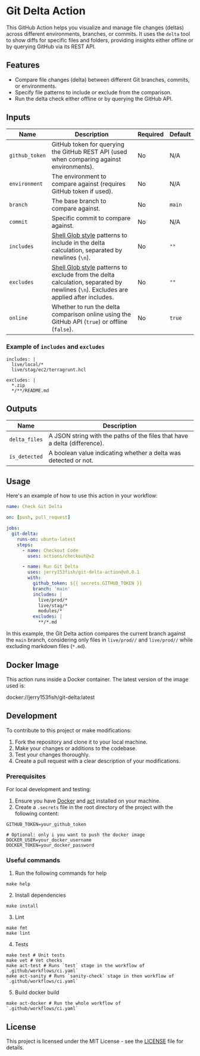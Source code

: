 # Git Delta Action

This GitHub Action helps you visualize and manage file changes (deltas) across different environments, branches, or commits. It uses the `delta` tool to show diffs for specific files and folders, providing insights either offline or by querying GitHub via its REST API.

## Features

- Compare file changes (delta) between different Git branches, commits, or environments.
- Specify file patterns to include or exclude from the comparison.
- Run the delta check either offline or by querying the GitHub API.

## Inputs

| Name              | Description                                                                                              | Required | Default      |
|-------------------|----------------------------------------------------------------------------------------------------------|----------|--------------|
| `github_token`    | GitHub token for querying the GitHub REST API (used when comparing against environments).                 | No       | N/A          |
| `environment`     | The environment to compare against (requires GitHub token if used).                                       | No       | N/A          |
| `branch`          | The base branch to compare against.                                                                      | No       | `main`       |
| `commit`          | Specific commit to compare against.                                                                      | No       | N/A          |
| `includes`        | [Shell Glob style](https://teaching.idallen.com/cst8207/18w/notes/190_glob_patterns.html) patterns to include in the delta calculation, separated by newlines (`\n`).                        | No       | `""`         |
| `excludes`        | [Shell Glob style](https://teaching.idallen.com/cst8207/18w/notes/190_glob_patterns.html) patterns to exclude from the delta calculation, separated by newlines (`\n`). Excludes are applied after includes. | No       | `""`         |
| `online`          | Whether to run the delta comparison online using the GitHub API (`true`) or offline (`false`).            | No       | `true`       |

### Example of `includes` and `excludes`

```
includes: |
  live/local/*
  live/stag/ec2/terragrunt.hcl

excludes: |
  *.zip
  */**/README.md
```

## Outputs

| Name            | Description                                                             |
|-----------------|-------------------------------------------------------------------------|
| `delta_files`   | A JSON string with the paths of the files that have a delta (difference).|
| `is_detected`   | A boolean value indicating whether a delta was detected or not.          |

## Usage

Here's an example of how to use this action in your workflow:

```yaml
name: Check Git Delta

on: [push, pull_request]

jobs:
  git-delta:
    runs-on: ubuntu-latest
    steps:
      - name: Checkout Code
        uses: actions/checkout@v2

      - name: Run Git Delta
        uses: jerry153fish/git-delta-action@v0.0.1
        with:
          github_token: ${{ secrets.GITHUB_TOKEN }}
          branch: 'main'
          includes: |
            live/prod/*
            live/stag/*
            modules/*
          excludes: |
            **/*.md
```

In this example, the Git Delta action compares the current branch against the `main` branch, considering only files in `live/prod//` and `live/prod//` while excluding markdown files (`*.md`).

## Docker Image

This action runs inside a Docker container. The latest version of the image used is:

docker://jerry153fish/git-delta:latest

## Development

To contribute to this project or make modifications:

1. Fork the repository and clone it to your local machine.
2. Make your changes or additions to the codebase.
3. Test your changes thoroughly.
4. Create a pull request with a clear description of your modifications.

### Prerequisites
For local development and testing:

1. Ensure you have [Docker](https://www.docker.com/) and [act](https://github.com/nektos/act) installed on your machine.
2. Create a `.secrets` file in the root directory of the project with the following content:


```
GITHUB_TOKEN=your_github_token

# Optional: only i you want to push the docker image
DOCKER_USER=your_docker_username
DOCKER_TOKEN=your_docker_password
```

### Useful commands

1. Run the following commands for help
   
```
make help
```

2. Install dependencies

```
make install
```

3. Lint
   
```
make fmt 
make lint
```
   
4. Tests

```
make test # Unit tests
make vet # Vet checks
make act-test # Runs `test` stage in the workflow of `.github/workflows/ci.yaml`
make act-sanity # Runs `sanity-check` stage in then workflow of `.github/workflows/ci.yaml`
```

5. Build docker build

```
make act-docker # Run the whole workflow of `.github/workflows/ci.yaml`
```

## License

This project is licensed under the MIT License - see the [LICENSE](LICENSE) file for details.